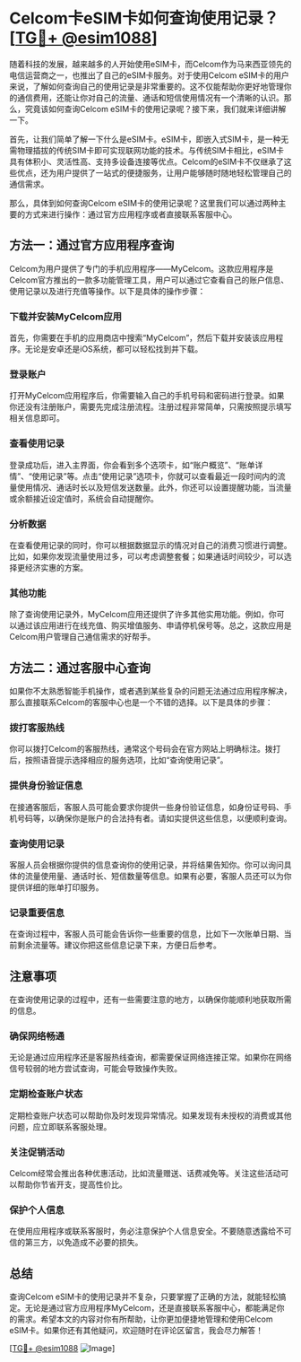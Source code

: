 # Celcom卡eSIM卡如何查询使用记录？[[TG💪+ @esim1088](https://t.me/s/esim1088)]

随着科技的发展，越来越多的人开始使用eSIM卡，而Celcom作为马来西亚领先的电信运营商之一，也推出了自己的eSIM卡服务。对于使用Celcom eSIM卡的用户来说，了解如何查询自己的使用记录是非常重要的。这不仅能帮助你更好地管理你的通信费用，还能让你对自己的流量、通话和短信使用情况有一个清晰的认识。那么，究竟该如何查询Celcom eSIM卡的使用记录呢？接下来，我们就来详细讲解一下。

首先，让我们简单了解一下什么是eSIM卡。eSIM卡，即嵌入式SIM卡，是一种无需物理插拔的传统SIM卡即可实现联网功能的技术。与传统SIM卡相比，eSIM卡具有体积小、灵活性高、支持多设备连接等优点。Celcom的eSIM卡不仅继承了这些优点，还为用户提供了一站式的便捷服务，让用户能够随时随地轻松管理自己的通信需求。

那么，具体到如何查询Celcom eSIM卡的使用记录呢？这里我们可以通过两种主要的方式来进行操作：通过官方应用程序或者直接联系客服中心。

## 方法一：通过官方应用程序查询

Celcom为用户提供了专门的手机应用程序——MyCelcom。这款应用程序是Celcom官方推出的一款多功能管理工具，用户可以通过它查看自己的账户信息、使用记录以及进行充值等操作。以下是具体的操作步骤：

### 下载并安装MyCelcom应用
首先，你需要在手机的应用商店中搜索“MyCelcom”，然后下载并安装该应用程序。无论是安卓还是iOS系统，都可以轻松找到并下载。

### 登录账户
打开MyCelcom应用程序后，你需要输入自己的手机号码和密码进行登录。如果你还没有注册账户，需要先完成注册流程。注册过程非常简单，只需按照提示填写相关信息即可。

### 查看使用记录
登录成功后，进入主界面，你会看到多个选项卡，如“账户概览”、“账单详情”、“使用记录”等。点击“使用记录”选项卡，你就可以查看最近一段时间内的流量使用情况、通话时长以及短信发送数量。此外，你还可以设置提醒功能，当流量或余额接近设定值时，系统会自动提醒你。

### 分析数据
在查看使用记录的同时，你可以根据数据显示的情况对自己的消费习惯进行调整。比如，如果你发现流量使用过多，可以考虑调整套餐；如果通话时间较少，可以选择更经济实惠的方案。

### 其他功能
除了查询使用记录外，MyCelcom应用还提供了许多其他实用功能。例如，你可以通过该应用进行在线充值、购买增值服务、申请停机保号等。总之，这款应用是Celcom用户管理自己通信需求的好帮手。

## 方法二：通过客服中心查询

如果你不太熟悉智能手机操作，或者遇到某些复杂的问题无法通过应用程序解决，那么直接联系Celcom的客服中心也是一个不错的选择。以下是具体的步骤：

### 拨打客服热线
你可以拨打Celcom的客服热线，通常这个号码会在官方网站上明确标注。拨打后，按照语音提示选择相应的服务选项，比如“查询使用记录”。

### 提供身份验证信息
在接通客服后，客服人员可能会要求你提供一些身份验证信息，如身份证号码、手机号码等，以确保你是账户的合法持有者。请如实提供这些信息，以便顺利查询。

### 查询使用记录
客服人员会根据你提供的信息查询你的使用记录，并将结果告知你。你可以询问具体的流量使用量、通话时长、短信数量等信息。如果有必要，客服人员还可以为你提供详细的账单打印服务。

### 记录重要信息
在查询过程中，客服人员可能会告诉你一些重要的信息，比如下一次账单日期、当前剩余流量等。建议你把这些信息记录下来，方便日后参考。

## 注意事项

在查询使用记录的过程中，还有一些需要注意的地方，以确保你能顺利地获取所需的信息。

### 确保网络畅通
无论是通过应用程序还是客服热线查询，都需要保证网络连接正常。如果你在网络信号较弱的地方尝试查询，可能会导致操作失败。

### 定期检查账户状态
定期检查账户状态可以帮助你及时发现异常情况。如果发现有未授权的消费或其他问题，应立即联系客服处理。

### 关注促销活动
Celcom经常会推出各种优惠活动，比如流量赠送、话费减免等。关注这些活动可以帮助你节省开支，提高性价比。

### 保护个人信息
在使用应用程序或联系客服时，务必注意保护个人信息安全。不要随意透露给不可信的第三方，以免造成不必要的损失。

## 总结

查询Celcom eSIM卡的使用记录并不复杂，只要掌握了正确的方法，就能轻松搞定。无论是通过官方应用程序MyCelcom，还是直接联系客服中心，都能满足你的需求。希望本文的内容对你有所帮助，让你更加便捷地管理和使用Celcom eSIM卡。如果你还有其他疑问，欢迎随时在评论区留言，我会尽力解答！

[[TG💪+ @esim1088](https://t.me/s/esim1088) ![Image](https://i.postimg.cc/4NQfJmqS/Snipaste-2025-05-13-00-14-12.png)]